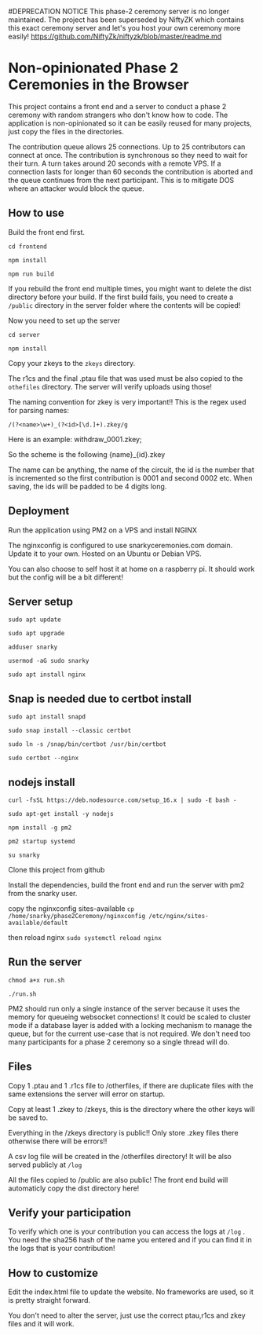 #DEPRECATION NOTICE
This phase-2 ceremony server is no longer maintained. The project has been superseded by NiftyZK which contains this exact ceremony server and let's you host your own ceremony more easily!
https://github.com/NiftyZk/niftyzk/blob/master/readme.md

# Non-opinionated Phase 2 Ceremonies in the Browser


This project contains a front end and a server to conduct a phase 2 ceremony with random strangers who don't know how to code.
The application is non-opinionated so it can be easily reused for many projects, just copy the files in the directories.

The contribution queue allows 25 connections. Up to 25 contributors can connect at once. The contribution is synchronous so they need to wait for their turn. A turn takes around 20 seconds with a remote VPS. If a connection lasts for longer than 60 seconds the contribution is aborted and the queue continues from the next participant. This is to mitigate DOS where an attacker would block the queue.


## How to use

Build the front end first.

`cd frontend`

`npm install`

`npm run build`

If you rebuild the front end multiple times, you might want to delete the dist directory before your build.
If the first build fails, you need to create a `/public` directory in the server folder where the contents will be copied!

Now you need to set up the server

`cd server`

`npm install`

Copy your zkeys to the `zkeys` directory. 

The r1cs and the final .ptau file that was used must be also copied to the `othefiles` directory. The server will verify uploads using those!

The naming convention for zkey is very important!!
This is the regex used for parsing names:

`/(?<name>\w+)_(?<id>[\d.]+).zkey/g`

Here is an example: withdraw_0001.zkey;

So the scheme is the following {name}_{id}.zkey

The name can be anything, the name of the circuit, the id is the number that is incremented so the first contribution is 0001 and second 0002 etc.
When saving, the ids will be padded to be 4 digits long.

## Deployment
Run the application using PM2 on a VPS and install NGINX

The nginxconfig is configured to use snarkyceremonies.com domain. Update it to your own.
Hosted on an Ubuntu or Debian VPS. 

You can also choose to self host it at home on a raspberry pi. It should work but the config will be a bit different!

## Server setup

`sudo apt update`

`sudo apt upgrade`

`adduser snarky`

`usermod -aG sudo snarky`

`sudo apt install nginx`

## Snap is needed due to certbot install
`sudo apt install snapd`

`sudo snap install --classic certbot`

`sudo ln -s /snap/bin/certbot /usr/bin/certbot`

`sudo certbot --nginx`

## nodejs install

`curl -fsSL https://deb.nodesource.com/setup_16.x | sudo -E bash -`

`sudo apt-get install -y nodejs`

`npm install -g pm2`

`pm2 startup systemd`


`su snarky`

Clone this project from github 

Install the dependencies, build the front end and run the server with pm2 from the snarky user.

copy the nginxconfig sites-available
`cp /home/snarky/phase2Ceremony/nginxconfig /etc/nginx/sites-available/default `

then reload nginx
`sudo systemctl reload nginx`

## Run the server

`chmod a+x run.sh` 

`./run.sh`

PM2 should run only a single instance of the server because it uses the memory for queueing websocket connections!
It could be scaled to cluster mode if a database layer is added with a locking mechanism to manage the queue, but for the current use-case that is not required.
We don't need too many participants for a phase 2 ceremony so a single thread will do.

## Files

Copy 1 .ptau and 1 .r1cs file to /otherfiles, if there are duplicate files with the same extensions the server will error on startup.

Copy at least 1 .zkey to /zkeys, this is the directory where the other keys will be saved to.

Everything in the /zkeys directory is public!! Only store .zkey files there otherwise there will be errors!!

A csv log file will be created in the /otherfiles directory! It will be also served publicly at `/log`

All the files copied to /public are also public! The front end build will automaticly copy the dist directory here!


## Verify your participation

To verify which one is your contribution you can access the logs at `/log` . You need the sha256 hash of the name you entered and if you can find it in the logs that is your contribution!

## How to customize

Edit the index.html file to update the website. No frameworks are used, so it is pretty straight forward.

You don't need to alter the server, just use the correct ptau,r1cs and zkey files and it will work.
